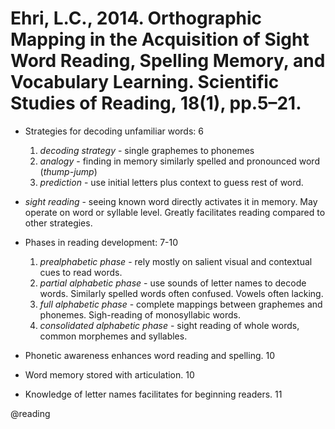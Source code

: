 # Ehri, L.C., 2014. Orthographic Mapping in the Acquisition of Sight Word Reading, Spelling Memory, and Vocabulary Learning. Scientific Studies of Reading, 18(1), pp.5–21.

- Strategies for decoding unfamiliar words: 6
    1. *decoding strategy* - single graphemes to phonemes
    2. *analogy* - finding in memory similarly spelled and pronounced word (*thump-jump*)
    3. *prediction* - use initial letters plus context to guess rest of word.

- *sight reading* - seeing known word directly activates it in memory. May operate on word or syllable level. Greatly facilitates reading compared to other strategies.

- Phases in reading development: 7-10
    1. *prealphabetic phase* - rely mostly on salient visual and contextual cues to read words.
    2. *partial alphabetic phase* - use sounds of letter names to decode words.  Similarly spelled words often confused. Vowels often lacking.
    3. *full alphabetic phase* - complete mappings between graphemes and phonemes. Sigh-reading of monosyllabic words.
    4. *consolidated alphabetic phase* - sight reading of whole words, common morphemes and syllables.

- Phonetic awareness enhances word reading and spelling. 10

- Word memory stored with articulation. 10

- Knowledge of letter names facilitates for beginning readers. 11

@reading



